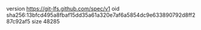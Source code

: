 version https://git-lfs.github.com/spec/v1
oid sha256:13bfcd495a8fbaf15dd35a61a320e7af6a5854dc9e633890792d8ff287c92af5
size 48285
